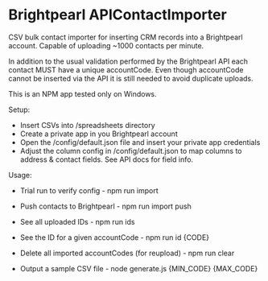 # Brightpearl APIContactImporter

CSV bulk contact importer for inserting CRM records into a Brightpearl account. Capable of uploading ~1000 contacts 
per minute.

In addition to the usual validation performed by the Brightpearl API each contact MUST have a unique accountCode. Even 
though accountCode cannot be inserted via the API it is still needed to avoid duplicate uploads.

This is an NPM app tested only on Windows.

Setup:

+ Insert CSVs into /spreadsheets directory
+ Create a private app in you Brightpearl account
+ Open the /config/default.json file and insert your private app credentials
+ Adjust the column config in /config/default.json to map columns to address & contact fields. See API docs for field info.

Usage:

+ Trial run to verify config - npm run import
+ Push contacts to Brightpearl - npm run import push

+ See all uploaded IDs - npm run ids
+ See the ID for a given accountCode - npm run id {CODE}
+ Delete all imported accountCodes (for reupload) - npm run clear

+ Output a sample CSV file - node generate.js {MIN_CODE} {MAX_CODE}
